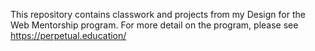 This repository contains classwork and projects from my Design for the Web Mentorship program. For more detail on the program, please see https://perpetual.education/ 

